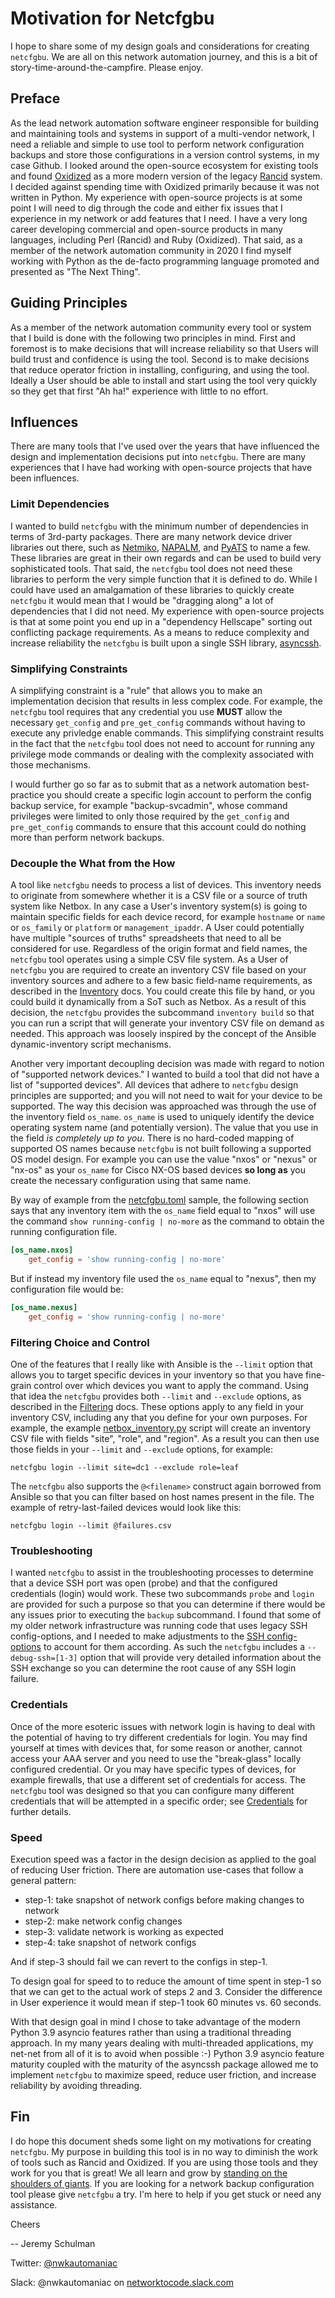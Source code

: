 # Motivation for Netcfgbu

I hope to share some of my design goals and considerations for creating
`netcfgbu`.  We are all on this network automation journey, and this is a bit
of story-time-around-the-campfire.  Please enjoy.

## Preface

As the lead network automation software engineer responsible for building and
maintaining tools and systems in support of a multi-vendor network, I need a
reliable and simple to use tool to perform network configuration backups and
store those configurations in a version control systems, in my case Github.  I
looked around the open-source ecosystem for existing tools and found
[Oxidized](https://github.com/ytti/oxidized) as a more modern version of the
legacy [Rancid](https://shrubbery.net/rancid/) system.  I decided against
spending time with Oxidized primarily because it was not written in Python. My
experience with open-source projects is at some point I will need to dig
through the code and either fix issues that I experience in my network or add
features that I need.  I have a very long career developing commercial and
open-source products in many languages, including Perl (Rancid) and Ruby
(Oxidized).  That said, as a member of the network automation community in 2020
I find myself working with Python as the de-facto programming language promoted
and presented as "The Next Thing".

## Guiding Principles

As a member of the network automation community every tool or system that I
build is done with the following two principles in mind.  First and foremost is
to make decisions that will increase reliability so that Users will build trust
and confidence is using the tool.  Second is to make decisions that reduce
operator friction in installing, configuring, and using the tool.  Ideally a
User should be able to install and start using the tool very quickly so they
get that first "Ah ha!" experience with little to no effort.

## Influences

There are many tools that I've used over the years that have influenced the design
and implementation decisions put into `netcfgbu`.  There are many experiences
that I have had working with open-source projects that have been influences.

### Limit Dependencies

I wanted to build `netcfgbu` with the minimum number of dependencies in terms
of 3rd-party packages.  There are many network device driver libraries out
there, such as [Netmiko](https://github.com/ktbyers/netmiko),
[NAPALM](https://github.com/napalm-automation/napalm), and
[PyATS](https://github.com/CiscoTestAutomation/pyats) to name a few.  These
libraries are great in their own regards and can be used to build very
sophisticated tools.  That said, the `netcfgbu` tool does not need these
libraries to perform the very simple function that it is defined to do.  While
I could have used an amalgamation of these libraries to quickly create
`netcfgbu` it would mean that I would be "dragging along" a lot of dependencies
that I did not need.  My experience with open-source projects is that at
some point you end up in a "dependency Hellscape" sorting out conflicting
package requirements.  As a means to reduce complexity and increase reliability
the `netcfgbu` is built upon a single SSH library, [asyncssh](https://github.com/ronf/asyncssh).

### Simplifying Constraints

A simplifying constraint is a "rule" that allows you to make an implementation
decision that results in less complex code.  For example, the `netcfgbu` tool
requires that any credential you use **MUST** allow the necessary `get_config`
and `pre_get_config` commands without having to execute any privledge enable
commands.  This simplifying constraint results in the fact that the `netcfgbu`
tool does not need to account for running any privilege mode commands or
dealing with the complexity associated with those mechanisms.

I would further go so far as to submit that as a network automation best-practice
you should create a specific login account to perform the config backup service, for example
"backup-svcadmin", whose command privileges were limited to only those
required by the `get_config` and `pre_get_config` commands to ensure that this
account could do nothing more than perform network backups.

### Decouple the What from the How

A tool like `netcfgbu` needs to process a list of devices.  This inventory
needs to originate from somewhere whether it is a CSV file or a source of truth
system like Netbox.  In any case a User's inventory system(s) is going to
maintain specific fields for each device record, for example `hostname` or
`name` or `os_family` or `platform` or `management_ipaddr`.  A User could
potentially have multiple "sources of truths" spreadsheets that need to all be
considered for use.  Regardless of the origin format and field names, the
`netcfgbu` tool operates using a simple CSV file system. As a User of
`netcfgbu` you are required to create an inventory CSV file based on your
inventory sources and adhere to a few basic field-name requirements, as
described in the [Inventory](inventory.md) docs.  You could create this file by
hand, or you could build it dynamically from a SoT such as Netbox.  As a result
of this decision, the `netcfgbu` provides the subcommand `inventory build` so
that you can run a script that will generate your inventory CSV file on demand
as needed.  This approach was loosely inspired by the concept of the Ansible
dynamic-inventory script mechanisms.

Another very important decoupling decision was made with regard to notion of
"supported network devices."  I wanted to build a tool that did not have a list
of "supported devices".  All devices that adhere to `netcfgbu` design
principles are supported; and you will not need to wait for your device to be
supported. The way this decision was approached was through the use of the
inventory field `os_name`.  `os_name` is used to uniquely identify the device
operating system name (and potentially version). The value that you use in the
field *is completely up to you*.  There is no hard-coded mapping of supported
OS names because `netcfgbu` is not built following a supported OS model design.
For example you can use the value "nxos" or "nexus" or "nx-os" as your
`os_name` for Cisco NX-OS based devices **so long as** you create the necessary
configuration using that same name.

By way of example from the [netcfgbu.toml](../examples/netcfgbu.toml) sample, the
following section says that any inventory item with the `os_name` field equal
to "nxos" will use the command `show running-config | no-more` as the command
to obtain the running configuration file.

```toml
[os_name.nxos]
    get_config = 'show running-config | no-more'
```

But if instead my inventory file used the `os_name` equal to "nexus", then my
configuration file would be:

```toml
[os_name.nexus]
    get_config = 'show running-config | no-more'
```

### Filtering Choice and Control

One of the features that I really like with Ansible is the `--limit` option
that allows you to target specific devices in your inventory so that you have
fine-grain control over which devices you want to apply the command.  Using
that idea the `netcfgbu` provides both `--limit` and `--exclude` options, as
described in the [Filtering](usage-filtering.md) docs.  These options apply to
any field in your inventory CSV, including any that you define for your own purposes.
For example, the example [netbox_inventory.py](../netbox/netbox_inventory.py) script
will create an inventory CSV file with fields "site", "role", and "region".  As a
result you can then use those fields in your `--limit` and `--exclude` options,
for example:

```shell script
netcfgbu login --limit site=dc1 --exclude role=leaf
```

The `netcfgbu` also supports the `@<filename>` construct again borrowed from
Ansible so that you can filter based on host names present in the file.  The
example of retry-last-failed devices would look like this:

```shell script
netcfgbu login --limit @failures.csv
```

### Troubleshooting

I wanted `netcfgbu` to assist in the troubleshooting processes to determine
that a device SSH port was open (probe) and that the configured credentials
(login) would work.  These two subcommands `probe` and `login` are provided for
such a purpose so that you can determine if there would be any issues prior to
executing the `backup` subcommand.  I found that some of my older network
infrastructure was running code that uses legacy SSH config-options, and I needed
to make adjustments to the [SSH config-options](config-ssh-options.md) to account
for them according.  As such the `netcfgbu` includes a `--debug-ssh=[1-3]` option
that will provide very detailed information about the SSH exchange so you can
determine the root cause of any SSH login failure.

### Credentials

Once of the more esoteric issues with network login is having to deal with the
potential of having to try different credentials for login.  You may find
yourself at times with devices that, for some reason or another, cannot access
your AAA server and you need to use the "break-glass" locally configured
credential.  Or you may have specific types of devices, for example firewalls,
that use a different set of credentials for access.  The `netcfgbu` tool was
designed so that you can configure many different credentials that will be
attempted in a specific order; see [Credentials](config-credentials.md) for
further details.

### Speed

Execution speed was a factor in the design decision as applied to the goal
of reducing User friction.  There are automation use-cases that follow
a general pattern:

* step-1: take snapshot of network configs before making changes to network
* step-2: make network config changes
* step-3: validate network is working as expected
* step-4: take snapshot of network configs

And if step-3 should fail we can revert to the configs in step-1.

To design goal for speed to to reduce the amount of time spent in step-1 so
that we can get to the actual work of steps 2 and 3.  Consider the difference
in User experience it would mean if step-1 took 60 minutes vs. 60 seconds.

With that design goal in mind I chose to take advantage of the modern Python
3.9 asyncio features rather than using a traditional threading approach.  In my
many years dealing with multi-threaded applications, my net-net from all of it
is to avoid when possible :-)  Python 3.9 asyncio feature maturity coupled with
the maturity of the asyncssh package allowed me to implement `netcfgbu` to
maximize speed, reduce user friction, and increase reliability by avoiding
threading.

## Fin

I do hope this document sheds some light on my motivations for creating
`netcfgbu`. My purpose in building this tool is in no way to diminish the work
of tools such as Rancid and Oxidized.  If you are using those tools and they
work for you that is great!  We all learn and grow by [standing on the
shoulders of
giants](https://en.wikipedia.org/wiki/Standing_on_the_shoulders_of_giants). If
you are looking for a network backup configuration tool please give `netcfgbu`
a try.  I'm here to help if you get stuck or need any assistance.

Cheers

-- Jeremy Schulman

Twitter: [@nwkautomaniac](https://twitter.com/nwkautomaniac)

Slack: @nwkautomaniac on [networktocode.slack.com](https://networktocode.herokuapp.com)
